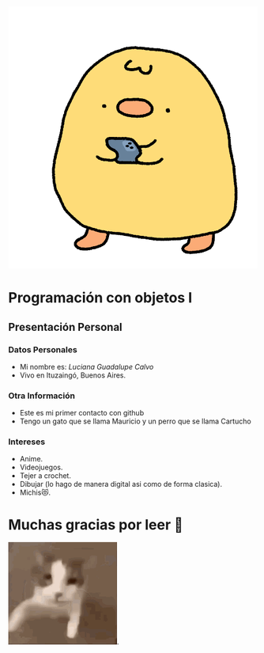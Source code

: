 ![Patito Lindo](./PatitoGift.gif)

# Programación con objetos I
## Presentación Personal

### Datos Personales
- Mi nombre es: _Luciana Guadalupe Calvo_    
- Vivo en Ituzaingó, Buenos Aires.


### Otra Información
- Este es mi primer contacto con github
- Tengo un gato que se llama Mauricio y un perro que se llama Cartucho
### Intereses
  * Anime.
  * Videojuegos. 
  * Tejer a crochet.
  * Dibujar (lo hago de manera digital asi como de forma clasica). 
  * Michis😻.

# Muchas gracias por leer 🫰
![Gatito Saludando](./GatitoBeso.gif).
